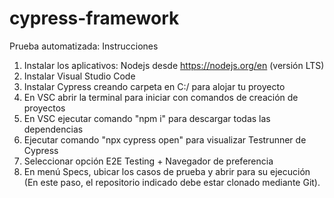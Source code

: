 # cypress-framework
Prueba automatizada: Instrucciones

1. Instalar los aplicativos: Nodejs desde https://nodejs.org/en (versión LTS)
2. Instalar Visual Studio Code
3. Instalar Cypress creando carpeta en C:/ para alojar tu proyecto
4. En VSC abrir la terminal para iniciar con comandos de creación de proyectos
5. En VSC ejecutar comando "npm i" para descargar todas las dependencias
6. Ejecutar comando "npx cypress open" para visualizar Testrunner de Cypress
7. Seleccionar opción E2E Testing + Navegador de preferencia
8. En menú Specs, ubicar los casos de prueba y abrir para su ejecución (En este paso, el repositorio indicado debe estar clonado mediante Git).


